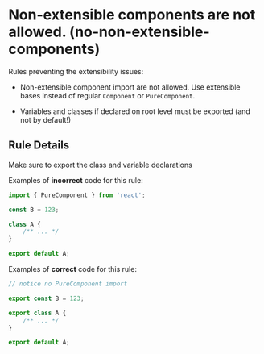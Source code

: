 # Non-extensible components are not allowed. (no-non-extensible-components)

Rules preventing the extensibility issues:

- Non-extensible component import are not allowed. Use extensible bases instead of regular `Component` or `PureComponent`.

- Variables and classes if declared on root level must be exported (and not by default!)

## Rule Details

Make sure to export the class and variable declarations

Examples of **incorrect** code for this rule:

```js
import { PureComponent } from 'react';

const B = 123;

class A {
    /** ... */
}

export default A;
```

Examples of **correct** code for this rule:

```js
// notice no PureComponent import

export const B = 123;

export class A {
    /** ... */
}

export default A;
```
